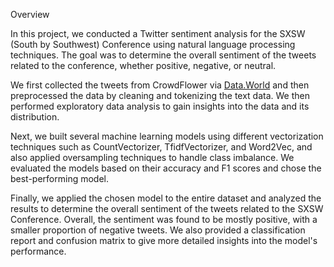 Overview

In this project, we conducted a Twitter sentiment analysis for the SXSW (South by Southwest) Conference using natural language processing techniques. The goal was to determine the overall sentiment of the tweets related to the conference, whether positive, negative, or neutral.

We first collected the tweets from  CrowdFlower via [Data.World](https://data.world/crowdflower/brands-and-product-emotions) and then preprocessed the data by cleaning and tokenizing the text data. We then performed exploratory data analysis to gain insights into the data and its distribution.

Next, we built several machine learning models using different vectorization techniques such as CountVectorizer, TfidfVectorizer, and Word2Vec, and also applied oversampling techniques to handle class imbalance. We evaluated the models based on their accuracy and F1 scores and chose the best-performing model.

Finally, we applied the chosen model to the entire dataset and analyzed the results to determine the overall sentiment of the tweets related to the SXSW Conference. Overall, the sentiment was found to be mostly positive, with a smaller proportion of negative tweets. We also provided a classification report and confusion matrix to give more detailed insights into the model's performance.
